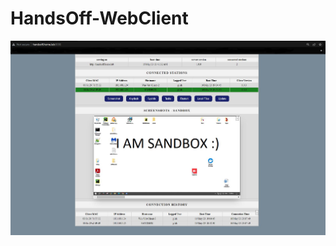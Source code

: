 # HandsOff-WebClient
![logo](https://raw.githubusercontent.com/GShwartz/HandsOff-WEB/main/src/front-sc.JPG) <br />
